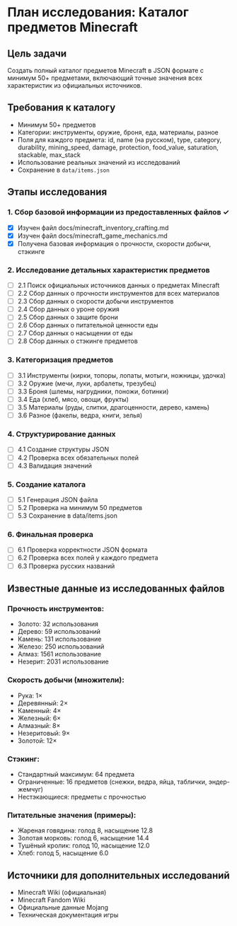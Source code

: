 # План исследования: Каталог предметов Minecraft

## Цель задачи
Создать полный каталог предметов Minecraft в JSON формате с минимум 50+ предметами, включающий точные значения всех характеристик из официальных источников.

## Требования к каталогу
- Минимум 50+ предметов
- Категории: инструменты, оружие, броня, еда, материалы, разное
- Поля для каждого предмета: id, name (на русском), type, category, durability, mining_speed, damage, protection, food_value, saturation, stackable, max_stack
- Использование реальных значений из исследований
- Сохранение в `data/items.json`

## Этапы исследования

### 1. Сбор базовой информации из предоставленных файлов ✓
- [x] Изучен файл docs/minecraft_inventory_crafting.md
- [x] Изучен файл docs/minecraft_game_mechanics.md
- [x] Получена базовая информация о прочности, скорости добычи, стэкинге

### 2. Исследование детальных характеристик предметов
- [ ] 2.1 Поиск официальных источников данных о предметах Minecraft
- [ ] 2.2 Сбор данных о прочности инструментов для всех материалов
- [ ] 2.3 Сбор данных о скорости добычи инструментов
- [ ] 2.4 Сбор данных о уроне оружия
- [ ] 2.5 Сбор данных о защите брони
- [ ] 2.6 Сбор данных о питательной ценности еды
- [ ] 2.7 Сбор данных о насыщении от еды
- [ ] 2.8 Сбор данных о стэкинге предметов

### 3. Категоризация предметов
- [ ] 3.1 Инструменты (кирки, топоры, лопаты, мотыги, ножницы, удочка)
- [ ] 3.2 Оружие (мечи, луки, арбалеты, трезубец)
- [ ] 3.3 Броня (шлемы, нагрудники, поножи, ботинки)
- [ ] 3.4 Еда (хлеб, мясо, овощи, фрукты)
- [ ] 3.5 Материалы (руды, слитки, драгоценности, дерево, камень)
- [ ] 3.6 Разное (факелы, ведра, книги, зелья)

### 4. Структурирование данных
- [ ] 4.1 Создание структуры JSON
- [ ] 4.2 Проверка всех обязательных полей
- [ ] 4.3 Валидация значений

### 5. Создание каталога
- [ ] 5.1 Генерация JSON файла
- [ ] 5.2 Проверка на минимум 50 предметов
- [ ] 5.3 Сохранение в data/items.json

### 6. Финальная проверка
- [ ] 6.1 Проверка корректности JSON формата
- [ ] 6.2 Проверка всех полей у каждого предмета
- [ ] 6.3 Проверка русских названий

## Известные данные из исследованных файлов

### Прочность инструментов:
- Золото: 32 использования
- Дерево: 59 использований
- Камень: 131 использование
- Железо: 250 использований
- Алмаз: 1561 использование
- Незерит: 2031 использование

### Скорость добычи (множители):
- Рука: 1×
- Деревянный: 2×
- Каменный: 4×
- Железный: 6×
- Алмазный: 8×
- Незеритовый: 9×
- Золотой: 12×

### Стэкинг:
- Стандартный максимум: 64 предмета
- Ограниченные: 16 предметов (снежки, ведра, яйца, таблички, эндер-жемчуг)
- Нестэкающиеся: предметы с прочностью

### Питательные значения (примеры):
- Жареная говядина: голод 8, насыщение 12.8
- Золотая морковь: голод 6, насыщение 14.4
- Тушёный кролик: голод 10, насыщение 12.0
- Хлеб: голод 5, насыщение 6.0

## Источники для дополнительных исследований
- Minecraft Wiki (официальная)
- Minecraft Fandom Wiki
- Официальные данные Mojang
- Техническая документация игры